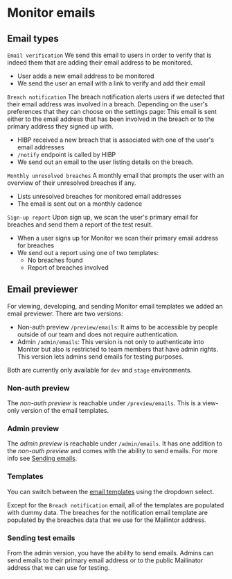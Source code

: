 # Monitor emails

## Email types

`Email verification`
We send this email to users in order to verify that is indeed them that are adding their email address to be monitored.
  - User adds a new email address to be monitored
  - We send the user an email with a link to verify and add their email

`Breach notification`
The breach notification alerts users if we detected that their email address was involved in a breach. Depending on the user's preferences that they can choose on the settings page: This email is sent either to the email address that has been involved in the breach or to the primary address they signed up with.
  - HIBP received a new breach that is associated with one of the user's email addresses
  - `/notify` endpoint is called by HIBP
  - We send out an email to the user listing details on the breach.

`Monthly unresolved breaches`
A monthly email that prompts the user with an overview of their unresolved breaches if any.
  - Lists unresolved breaches for monitored email addresses
  - The email is sent out on a monthly cadence

`Sign-up report`
Upon sign up, we scan the user's primary email for breaches and send them a report of the test result.
  - When a user signs up for Monitor we scan their primary email address for breaches
  - We send out a report using one of two templates:
    - No breaches found
    - Report of breaches involved

## Email previewer

For viewing, developing, and sending Monitor email templates we added an email previewer. There are two versions:
  * Non-auth preview `/preview/emails`: It aims to be accessible by people outside of our team and does not require authentication.
  * Admin `/admin/emails`: This version is not only to authenticate into Monitor but also is restricted to team members that have admin rights. This version lets admins send emails for testing purposes.

Both are currently only available for `dev` and `stage` environments.

### Non-auth preview

The *non-auth preview* is reachable under `/preview/emails`. This is a view-only version of the email templates.

### Admin preview

The *admin preview* is reachable under `/admin/emails`. It has one addition to the *non-auth preview* and comes with the ability to send emails. For more info see [Sending emails](#sending-emails).

### Templates

You can switch between the [email templates](#email-types) using the dropdown select.

Except for the `Breach notification` email, all of the templates are populated with dummy data. The breaches for the notification email template are populated by the breaches data that we use for the Mailintor address.

### Sending test emails

From the admin version, you have the ability to send emails. Admins can send emails to their primary email address or to the public Mailinator address that we can use for testing.

